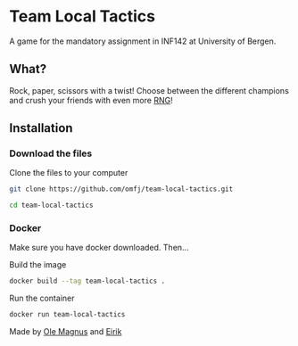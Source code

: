 # Team Local Tactics

A game for the mandatory assignment in INF142 at University of Bergen.

## What?

Rock, paper, scissors with a twist! Choose between the different champions and crush your friends with even more [RNG](https://www.freecodecamp.org/news/rng-meaning-what-does-rng-stand-for-in-gaming/)!

## Installation
### Download the files
Clone the files to your computer
```bash
git clone https://github.com/omfj/team-local-tactics.git
```

```bash
cd team-local-tactics
```

### Docker
Make sure you have docker downloaded. Then...

Build the image
```bash
docker build --tag team-local-tactics .
```

Run the container
```bash
docker run team-local-tactics
```

Made by [Ole Magnus](https://github.com/omfj) and [Eirik](https://github.com/eirikbe01)

